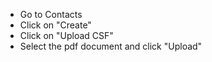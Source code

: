 - Go to Contacts
- Click on "Create"
- Click on "Upload CSF"
- Select the pdf document and click "Upload"
